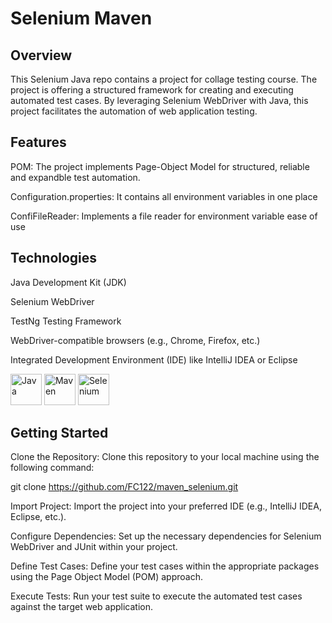 # Selenium Maven
## Overview
This Selenium Java repo contains a project for collage testing course. The project is offering a structured framework for creating and executing automated test cases. By leveraging Selenium WebDriver with Java, this project facilitates the automation of web application testing.

## Features
POM: The project implements Page-Object Model for structured, reliable and expandble test automation.

Configuration.properties: It contains all environment variables in one place

ConfiFileReader: Implements a file reader for environment variable ease of use

## Technologies
Java Development Kit (JDK)

Selenium WebDriver

TestNg Testing Framework

WebDriver-compatible browsers (e.g., Chrome, Firefox, etc.)

Integrated Development Environment (IDE) like IntelliJ IDEA or Eclipse

<div>
<img width="50" src="https://user-images.githubusercontent.com/25181517/117201156-9a724800-adec-11eb-9a9d-3cd0f67da4bc.png" alt="Java" title="Java"/>
<img width="50" src="https://user-images.githubusercontent.com/25181517/117207242-07d5a700-adf4-11eb-975e-be04e62b984b.png" alt="Maven" title="Maven"/>
<img width="50" src="https://user-images.githubusercontent.com/25181517/184103699-d1b83c07-2d83-4d99-9a1e-83bd89e08117.png" alt="Selenium" title="Selenium"/>
<div/>


## Getting Started
Clone the Repository: Clone this repository to your local machine using the following command:

git clone https://github.com/FC122/maven_selenium.git

Import Project: Import the project into your preferred IDE (e.g., IntelliJ IDEA, Eclipse, etc.).

Configure Dependencies: Set up the necessary dependencies for Selenium WebDriver and JUnit within your project.

Define Test Cases: Define your test cases within the appropriate packages using the Page Object Model (POM) approach.

Execute Tests: Run your test suite to execute the automated test cases against the target web application.






